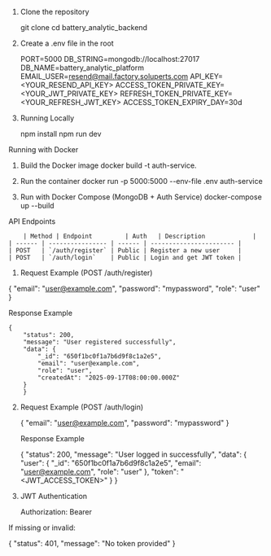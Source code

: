 1. Clone the repository

    git clone <repo-url>
    cd battery_analytic_backend

2. Create a .env file in the root

    PORT=5000
    DB_STRING=mongodb://localhost:27017
    DB_NAME=battery_analytic_platform
    EMAIL_USER=resend@mail.factory.soluperts.com
    API_KEY=<YOUR_RESEND_API_KEY>
    ACCESS_TOKEN_PRIVATE_KEY=<YOUR_JWT_PRIVATE_KEY>
    REFRESH_TOKEN_PRIVATE_KEY=<YOUR_REFRESH_JWT_KEY>
    ACCESS_TOKEN_EXPIRY_DAY=30d

3. Running Locally

    npm install
    npm run dev

Running with Docker

1. Build the Docker image
    docker build -t auth-service.

2. Run the container
    docker run -p 5000:5000 --env-file .env auth-service

3. Run with Docker Compose (MongoDB + Auth Service)
    docker-compose up --build

API Endpoints

        | Method | Endpoint         | Auth   | Description             |
    | ------ | ---------------- | ------ | ----------------------- |
    | POST   | `/auth/register` | Public | Register a new user     |
    | POST   | `/auth/login`    | Public | Login and get JWT token |


1. Request Example (POST /auth/register)

{
  "email": "user@example.com",
  "password": "mypassword",
  "role": "user"
}

Response Example

    {
        "status": 200,
        "message": "User registered successfully",
        "data": {
            "_id": "650f1bc0f1a7b6d9f8c1a2e5",
            "email": "user@example.com",
            "role": "user",
            "createdAt": "2025-09-17T08:00:00.000Z"
        }
        }

2. Request Example (POST /auth/login)

    {
        "email": "user@example.com",
        "password": "mypassword"
    }

    Response Example

    {
        "status": 200,
        "message": "User logged in successfully",
        "data": {
            "user": {
            "_id": "650f1bc0f1a7b6d9f8c1a2e5",
            "email": "user@example.com",
            "role": "user"
            },
            "token": "<JWT_ACCESS_TOKEN>"
        }
    }

3. JWT Authentication

    Authorization: Bearer <token>

If missing or invalid:

{
  "status": 401,
  "message": "No token provided"
}


